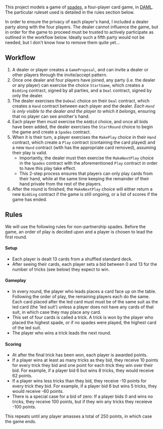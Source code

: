 This project models a game of [spades](https://en.wikipedia.org/wiki/Spades_(card_game)), a four-player card game, in [DAML](https://en.wikipedia.org/wiki/Spades_(card_game)). The particular ruleset used is detailed in the rules section below.

In order to ensure the privacy of each player's hand, I included a dealer party along with the four players. The dealer cannot influence the game, but in order for the game to proceed must be trusted to actively participate as outlined in the workflow below. Ideally such a fifth party would not be needed, but I don't know how to remove them quite yet...

## Workflow

1. A dealer or player creates a `GameProposal`, and can invite a dealer or other players through the invite/accept pattern.
2. Once one dealer and four players have joined, any party (i.e. the dealer or any player) can exercise the choice `StartGame`, which creates a `Bidding` contract, signed by all parties, and a `Deal` contract, signed by only the dealer.
3. The dealer exercises the `DoDeal` choice on their `Deal` contract, which creates a `Hand` contract between each player and the dealer. *Each `Hand` is only visible to the dealer and the player to which it belongs*, ensuring that no player can see another's hand.
4. Each player then must exercise the `AddBid` choice, and once all bids have been added, the dealer exercises the `StartRound` choice to begin the game and create a `Spades` contract.
5. When it is their turn, a player exercises the `MakePlay` choice in their `Hand` contract, which create a `Play` contract (containing the card played) and a new `Hand` contract (with has the appropriate card removed), assuming their play is valid.
   - Importantly, the dealer must then exercise the `MakeNextPlay` choice in the `Spades` contract with the aforementioned `Play` contract in order to have this play take effect.
   - This 2-step process ensures that players can only play cards from their hand, while at the same time keeping the remainder of their hand private from the rest of the players.
6. After the round is finished, the `MakeNextPlay` choice will either return a new `Bidding` contract if the game is still ongoing, or a list of scores if the game has ended.

## Rules

We will use the following rules for non-partnership spades. Before the game, an order of play is decided upon and a player is chosen to lead the first round.

#### Setup

- Each player is dealt 13 cards from a shuffled standard deck.
- After seeing their cards, each player sets a bid between 0 and 13 for the number of tricks (see below) they expect to win.

#### Gameplay

- In every round, the player who leads places a card face up on the table. Following the order of play, the remaining players each do the same. Each card placed after the led card must must be of the same suit as the led card (the 'led suit') unless a player does not have any cards of that suit, in which case they may place any card.
- This set of four cards is called a trick. A trick is won by the player who placed the highest spade, or if no spades were played, the highest card of the led suit.
- The player who wins a trick leads the next round.

#### Scoring

- At after the final trick has been won, each player is awarded points.
- If a player wins at least as many tricks as they bid, they receive 10 points for every trick they bid and one point for each trick they win over their bid. For example, if a player bid 6 but wins 8 tricks, they would receive 62 points.
- If a player wins less tricks than they bid, they receive -10 points for every trick they bid. For example, if a player bid 6 but wins 5 tricks, they would receive -60 points.
- There is a special case for a bid of zero: If a player bids 0 and wins no tricks, they receive 100 points, but if they win any tricks they receieve -100 points.

This repeats until any player amasses a total of 250 points, in which case the game ends.